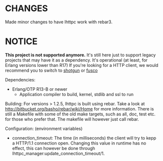 # CHANGES
Made minor changes to have lhttpc work with rebar3.

# NOTICE
**This project is not supported anymore.**
It's still here just to support legacy projects that may have it as a dependency.
It's operational (at least, for Erlang versions lower than R17)
If you're looking for a HTTP client, we would recommend you to switch to [shotgun](https://github.com/inaka/shotgun) or [fusco](https://github.com/esl/fusco)

Dependencies:
 * Erlang/OTP R13-B or newer
   * Application compiler to build, kernel, stdlib and ssl to run

Building: 
For versions > 1.2.5, lhttpc is built using rebar. Take a look at http://bitbucket.org/basho/rebar/wiki/Home for more information. There is still a Makefile with some of the old make targets, such as all, doc, test etc. for those who prefer that. The makefile will however just call rebar.

Configuration: (environment variables)
 * connection_timeout: The time (in milliseconds) the client will try to
                       kepp a HTTP/1.1 connection open. Changing this value
                       in runtime has no effect, this can however be done
                       through lhttpc_manager:update_connection_timeout/1.
